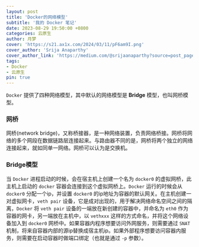 ```yaml
---
layout: post
title: 'Docker的网络模型'
subtitle: '我的 Docker 笔记'
date: 2023-08-29 19:50:00 +0800
categories: 云原生
author: 月梦
cover: 'https://s21.ax1x.com/2024/03/11/pF6am9I.png'
cover_author: 'Srija Anaparthy'
cover_author_link: 'https://medium.com/@srijaanaparthy?source=post_page-----b157f029fb3a--------------------------------'
tags: 
- Docker 
- 云原生 
pin: true
---
```


`Docker` 提供了四种网络模型，其中默认的网络模型是 **Bridge** 模型，也叫网桥模型。

### 网桥
网桥(network bridge)，又称桥接器，是一种网络装置，负责网络桥接。网桥将网络的多个网段在数据链路层连接起来。与路由器不同的是，网桥将两个独立的网络连接起来，就如同单一网络。网桥可以认为是交换机。

### Bridge模型
当 `Docker` 进程启动的时候，会在宿主机上创建一个名为 `docker0` 的虚拟网桥，此主机上启动的 `docker` 容器会连接到这个虚拟网桥上。`Docker` 运行的时候会从 `docker0` 分配一个ip，并设置 `docker0` 的ip地址为容器的默认网关。在主机创建一对虚拟网卡，`veth pair` 设备，它是成对出现的，用于解决网络命名空间之间的隔离，`Docker` 将 `veth pair` 设备的一端放在新创建的容器中，并命名为 `eth0` 作为容器的网卡，另一端放在主机中，以 `vethxxx` 这样的方式命名，并将这个网络设备加入到 `docker0` 网桥中。如果容器内程序想要访问外网服务，则需要通过 `SNAT` 机制，将来自容器内部的源ip替换成宿主机ip。如果外部程序想要访问容器内服务，则需要在启动容器时做端口绑定（也就是通过 `-p` 参数）。  

